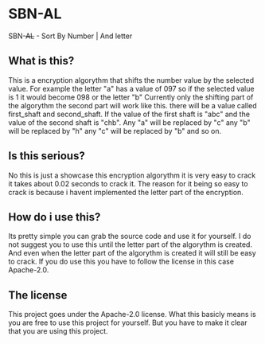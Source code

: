 # SBN-AL
SBN-~~AL~~ - Sort By Number | And letter

## What is this?
This is a encryption algorythm that shifts the number value by the selected value.
For example the letter "a" has a value of 097 so if the selected value is 1 it would become 098 or the letter "b"
Currently only the shifting part of the algorythm the second part will work like this.
there will be a value called first_shaft and second_shaft.
If the value of the first shaft is "abc" and the value of the second shaft is "chb".
Any "a" will be replaced by "c" any "b" will be replaced by "h" any "c" will be replaced by "b" and so on.

## Is this serious?
No this is just a showcase this encryption algorythm it is very easy to crack it takes about 0.02 seconds to crack it.
The reason for it being so easy to crack is because i havent implemented the letter part of the encryption.

## How do i use this?
Its pretty simple you can grab the source code and use it for yourself.
I do not suggest you to use this until the letter part of the algorythm is created.
And even when the letter part of the algorythm is created it will still be easy to crack.
If you do use this you have to follow the license in this case Apache-2.0.

## The license
This project goes under the Apache-2.0 license.
What this basicly means is you are free to use this project for yourself.
But you have to make it clear that you are using this project.
